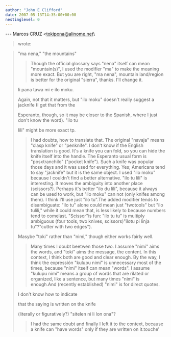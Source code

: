 ```yaml
---
author: "John E Clifford"
date: 2007-05-13T14:35:00+00:00
nestinglevel: 0
---
```

\---
 Marcos CRUZ <[tokipona@alinome.net](mailto://tokipona@alinome.net)\
> wrote:

> 
> "ma nena," "the mountains"
>> Though the official glossary says "nena" itself can mean
> "mountain(s)", I used the modifier "ma" to make the meaning more
> exact. But you are right, "ma nena", mountain land/region is better
> for the original "sierra", thanks. I'll change it.
>> 
> 
> li pana tawa mi e ilo moku.
>> 
> Again, not that it matters, but "ilo moku" doesn't really suggest a
> jacknife (I get that from the
> 
> Esperanto, though, so it may be closer to the Spanish, where I just
> don't know the word). "ilo tu
> 
> lili" might be more exact tp.
>> I had doubts, how to translate that. The original "navaja" means
> "clasp knife" or "penknife". I don't know if the English translation
> is good. It's a knife you can fold, so you can hide the knife itself
> into the handle. The Esperanto usual form is "posxtranchilo" ("pocket
> knife"). Such a knife was popular those days and it was used for
> everything.
>Yes; Americans tend to say "jacknife" but it is the same object.
> I used "ilo moku" because I couldn't find a better alternative. "ilo
> tu lili" is interesting. It moves the ambiguity into another place
> (scissors?). Perhaps it's better "ilo du lili", because it always can
> be used to work, but "ilo moku" can not (only knifes among them). I
> think I'll use just "ilo tu".The added modifier tends to disambiguate: "ilo tu" alone could mean just "twotools" but "ilo tulili," while it could mean that, is less likely to because numbers tend to comelast. "Scissor"is fun: "ilo tu tu" is multiply ambiguous (four tools, two knives, scissors)"ilotu pi linja tu"?"cutter with two edges").
> 
> Masybe "toki" rather than "nimi," though either works fairly well.
>> Many times I doubt beetwen those two. I assume "nimi" aims the words,
> and "toki" aims the message, the content. In this context, I think
> both are good and clear enough. By the way, I think the expressión
> "kulupu nimi" is unnecessary most of the times, because "nimi" itself
> can mean "words". I assume "kulupu nimi" means a group of words that
> are rilated or organized, like a sentence, but many times "nimi" is
> enough.And (recently established) "nimi" is for direct quotes.
> 
> I don't know how to indicate
> 
> that the saying is written on the knife
> 
> (literally or figuratively?) "sitelen ni li lon ona"?
>> I had the same doubt and finally I left it to the context, because a
> knife can "have words" only if they are written on it.touche'